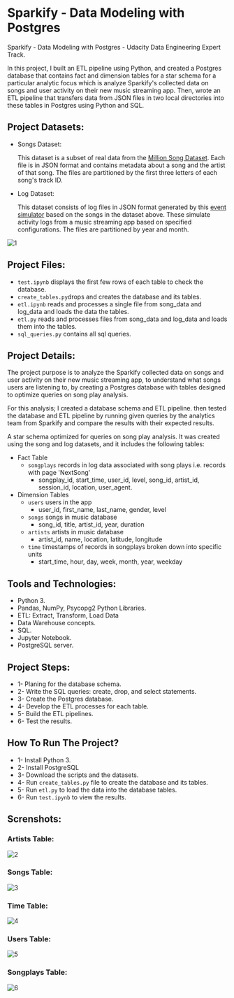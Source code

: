# Sparkify - Data Modeling with Postgres
Sparkify - Data Modeling with Postgres - Udacity Data Engineering Expert Track.

In this project, I built an ETL pipeline using Python, and created a Postgres database that contains fact and dimension tables for a star schema for a particular analytic focus which is analyze Sparkify's collected data on songs and user activity on their new music streaming app. Then, wrote an ETL pipeline that transfers data from JSON files in two local directories into these tables in Postgres using Python and SQL.

## Project Datasets:

- Songs Dataset:

  This dataset is a subset of real data from the [Million Song Dataset](http://millionsongdataset.com/). Each file is in JSON format and contains metadata about a song and the artist of that song. The files are partitioned by the first three letters of each song's track ID.
- Log Dataset:

  This dataset consists of log files in JSON format generated by this [event simulator](https://github.com/Interana/eventsim) based on the songs in the dataset above. These simulate activity logs from a music streaming app based on specified configurations. The files are partitioned by year and month.

![1](https://user-images.githubusercontent.com/49449443/203072863-eefa3d52-0863-4d2d-a399-341d9bf01d59.png)



## Project Files:

- ```test.ipynb``` displays the first few rows of each table to check the database.
- ```create_tables.py```drops and creates the database and its tables.
- ```etl.ipynb``` reads and processes a single file from song_data and log_data and loads the data the tables.
- ```etl.py``` reads and processes files from song_data and log_data and loads them into the tables.
- ```sql_queries.py``` contains all sql queries.

## Project Details:

The project purpose is to analyze the Sparkify collected data on songs and user activity on their new music streaming app, to understand what songs users are listening to, by creating a Postgres database with tables designed to optimize queries on song play analysis.

For this analysis; I created a database schema and ETL pipeline. then tested the database and ETL pipeline by running given queries by the analytics team from Sparkify and compare the results with their expected results.

A star schema optimized for queries on song play analysis. It was created using the song and log datasets, and it includes the following tables:

- Fact Table
  - ```songplays``` records in log data associated with song plays i.e. records with page 'NextSong'
    - songplay_id, start_time, user_id, level, song_id, artist_id, session_id, location, user_agent.
- Dimension Tables
  - ```users``` users in the app
    - user_id, first_name, last_name, gender, level
  - ```songs``` songs in music database
    - song_id, title, artist_id, year, duration
  - ```artists``` artists in music database
    - artist_id, name, location, latitude, longitude
  - ```time``` timestamps of records in songplays broken down into specific units
    - start_time, hour, day, week, month, year, weekday

## Tools and Technologies:
- Python 3.
- Pandas, NumPy, Psycopg2 Python Libraries.
- ETL: Extract, Transform, Load Data
- Data Warehouse concepts.
- SQL.
- Jupyter Notebook.
- PostgreSQL server.

## Project Steps:
- 1- Planing for the database schema.
- 2- Write the SQL queries: create, drop, and select statements.
- 3- Create the Postgres database.
- 4- Develop the ETL processes for each table.
- 5- Build the ETL pipelines.
- 6- Test the results.

## How To Run The Project?

- 1- Install Python 3.
- 2- Install PostgreSQL
- 3- Download the scripts and the datasets.
- 4- Run ```create_tables.py``` file to create the database and its tables.
- 5- Run ```etl.py``` to load the data into the database tables.
- 6- Run ```test.ipynb``` to view the results.

## Screnshots:

  ### Artists Table:
  
  ![2](https://user-images.githubusercontent.com/49449443/203073206-e2272c79-b74a-46ce-b869-37c983b821f3.png)

  ### Songs Table:
  
  ![3](https://user-images.githubusercontent.com/49449443/203073422-24ab6f93-cc42-49ef-8008-86e80a766e81.png)
  
  ### Time Table:
  
  ![4](https://user-images.githubusercontent.com/49449443/203073318-c51fbc8c-0b24-421a-b56c-ccf27fd80b19.png)

  ### Users Table:
  
  ![5](https://user-images.githubusercontent.com/49449443/203073372-3b8a43c8-067e-48f0-8abd-1b038b3774d6.png)

  ### Songplays Table:
  
  ![6](https://user-images.githubusercontent.com/49449443/203073483-7a8ddcfe-6cda-499d-bc79-01c70ff7fa6d.png)
